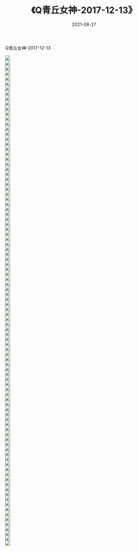 ﻿---
layout: post
title:  《Q青丘女神-2017-12-13》
date:   2021-08-27
img: http://img.660000.xyz/Sharelink/网络美图/2021/Q青丘女神-2017-12-13/000.jpg
categories: [美女, 清纯, 唯美]
---

Q青丘女神-2017-12-13

  ![](http://img.660000.xyz/Sharelink/网络美图/2021/Q青丘女神-2017-12-13/001.jpg) <br> ![](http://img.660000.xyz/Sharelink/网络美图/2021/Q青丘女神-2017-12-13/002.jpg) <br> ![](http://img.660000.xyz/Sharelink/网络美图/2021/Q青丘女神-2017-12-13/003.jpg) <br> ![](http://img.660000.xyz/Sharelink/网络美图/2021/Q青丘女神-2017-12-13/004.jpg) <br> ![](http://img.660000.xyz/Sharelink/网络美图/2021/Q青丘女神-2017-12-13/005.jpg) <br> ![](http://img.660000.xyz/Sharelink/网络美图/2021/Q青丘女神-2017-12-13/006.jpg) <br> ![](http://img.660000.xyz/Sharelink/网络美图/2021/Q青丘女神-2017-12-13/007.jpg) <br> ![](http://img.660000.xyz/Sharelink/网络美图/2021/Q青丘女神-2017-12-13/008.jpg) <br> ![](http://img.660000.xyz/Sharelink/网络美图/2021/Q青丘女神-2017-12-13/009.jpg) <br> ![](http://img.660000.xyz/Sharelink/网络美图/2021/Q青丘女神-2017-12-13/010.jpg) <br> ![](http://img.660000.xyz/Sharelink/网络美图/2021/Q青丘女神-2017-12-13/011.jpg) <br> ![](http://img.660000.xyz/Sharelink/网络美图/2021/Q青丘女神-2017-12-13/012.jpg) <br> ![](http://img.660000.xyz/Sharelink/网络美图/2021/Q青丘女神-2017-12-13/013.jpg) <br> ![](http://img.660000.xyz/Sharelink/网络美图/2021/Q青丘女神-2017-12-13/014.jpg) <br> ![](http://img.660000.xyz/Sharelink/网络美图/2021/Q青丘女神-2017-12-13/015.jpg) <br> ![](http://img.660000.xyz/Sharelink/网络美图/2021/Q青丘女神-2017-12-13/016.jpg) <br> ![](http://img.660000.xyz/Sharelink/网络美图/2021/Q青丘女神-2017-12-13/017.jpg) <br> ![](http://img.660000.xyz/Sharelink/网络美图/2021/Q青丘女神-2017-12-13/018.jpg) <br> ![](http://img.660000.xyz/Sharelink/网络美图/2021/Q青丘女神-2017-12-13/019.jpg) <br> ![](http://img.660000.xyz/Sharelink/网络美图/2021/Q青丘女神-2017-12-13/020.jpg) <br> ![](http://img.660000.xyz/Sharelink/网络美图/2021/Q青丘女神-2017-12-13/021.jpg) <br> ![](http://img.660000.xyz/Sharelink/网络美图/2021/Q青丘女神-2017-12-13/022.jpg) <br> ![](http://img.660000.xyz/Sharelink/网络美图/2021/Q青丘女神-2017-12-13/023.jpg) <br> ![](http://img.660000.xyz/Sharelink/网络美图/2021/Q青丘女神-2017-12-13/024.jpg) <br> ![](http://img.660000.xyz/Sharelink/网络美图/2021/Q青丘女神-2017-12-13/025.jpg) <br> ![](http://img.660000.xyz/Sharelink/网络美图/2021/Q青丘女神-2017-12-13/026.jpg) <br> ![](http://img.660000.xyz/Sharelink/网络美图/2021/Q青丘女神-2017-12-13/027.jpg) <br> ![](http://img.660000.xyz/Sharelink/网络美图/2021/Q青丘女神-2017-12-13/028.jpg) <br> ![](http://img.660000.xyz/Sharelink/网络美图/2021/Q青丘女神-2017-12-13/029.jpg) <br> ![](http://img.660000.xyz/Sharelink/网络美图/2021/Q青丘女神-2017-12-13/030.jpg) <br> ![](http://img.660000.xyz/Sharelink/网络美图/2021/Q青丘女神-2017-12-13/031.jpg) <br> ![](http://img.660000.xyz/Sharelink/网络美图/2021/Q青丘女神-2017-12-13/032.jpg) <br> ![](http://img.660000.xyz/Sharelink/网络美图/2021/Q青丘女神-2017-12-13/033.jpg) <br> ![](http://img.660000.xyz/Sharelink/网络美图/2021/Q青丘女神-2017-12-13/034.jpg) <br> ![](http://img.660000.xyz/Sharelink/网络美图/2021/Q青丘女神-2017-12-13/035.jpg) <br> ![](http://img.660000.xyz/Sharelink/网络美图/2021/Q青丘女神-2017-12-13/036.jpg) <br> ![](http://img.660000.xyz/Sharelink/网络美图/2021/Q青丘女神-2017-12-13/037.jpg) <br> ![](http://img.660000.xyz/Sharelink/网络美图/2021/Q青丘女神-2017-12-13/038.jpg) <br> ![](http://img.660000.xyz/Sharelink/网络美图/2021/Q青丘女神-2017-12-13/039.jpg) <br> ![](http://img.660000.xyz/Sharelink/网络美图/2021/Q青丘女神-2017-12-13/040.jpg) <br> ![](http://img.660000.xyz/Sharelink/网络美图/2021/Q青丘女神-2017-12-13/041.jpg) <br> ![](http://img.660000.xyz/Sharelink/网络美图/2021/Q青丘女神-2017-12-13/042.jpg) <br> ![](http://img.660000.xyz/Sharelink/网络美图/2021/Q青丘女神-2017-12-13/043.jpg) <br> ![](http://img.660000.xyz/Sharelink/网络美图/2021/Q青丘女神-2017-12-13/044.jpg) <br> ![](http://img.660000.xyz/Sharelink/网络美图/2021/Q青丘女神-2017-12-13/045.jpg) <br> ![](http://img.660000.xyz/Sharelink/网络美图/2021/Q青丘女神-2017-12-13/046.jpg) <br> ![](http://img.660000.xyz/Sharelink/网络美图/2021/Q青丘女神-2017-12-13/047.jpg) <br> ![](http://img.660000.xyz/Sharelink/网络美图/2021/Q青丘女神-2017-12-13/048.jpg) <br> ![](http://img.660000.xyz/Sharelink/网络美图/2021/Q青丘女神-2017-12-13/049.jpg) <br> ![](http://img.660000.xyz/Sharelink/网络美图/2021/Q青丘女神-2017-12-13/050.jpg) <br> ![](http://img.660000.xyz/Sharelink/网络美图/2021/Q青丘女神-2017-12-13/051.jpg) <br> ![](http://img.660000.xyz/Sharelink/网络美图/2021/Q青丘女神-2017-12-13/052.jpg) <br> ![](http://img.660000.xyz/Sharelink/网络美图/2021/Q青丘女神-2017-12-13/053.jpg) <br> ![](http://img.660000.xyz/Sharelink/网络美图/2021/Q青丘女神-2017-12-13/054.jpg) <br> ![](http://img.660000.xyz/Sharelink/网络美图/2021/Q青丘女神-2017-12-13/055.jpg) <br> ![](http://img.660000.xyz/Sharelink/网络美图/2021/Q青丘女神-2017-12-13/056.jpg) <br> ![](http://img.660000.xyz/Sharelink/网络美图/2021/Q青丘女神-2017-12-13/057.jpg) <br> ![](http://img.660000.xyz/Sharelink/网络美图/2021/Q青丘女神-2017-12-13/058.jpg) <br> ![](http://img.660000.xyz/Sharelink/网络美图/2021/Q青丘女神-2017-12-13/059.jpg) <br> ![](http://img.660000.xyz/Sharelink/网络美图/2021/Q青丘女神-2017-12-13/060.jpg) <br> ![](http://img.660000.xyz/Sharelink/网络美图/2021/Q青丘女神-2017-12-13/061.jpg) <br> ![](http://img.660000.xyz/Sharelink/网络美图/2021/Q青丘女神-2017-12-13/062.jpg) <br> ![](http://img.660000.xyz/Sharelink/网络美图/2021/Q青丘女神-2017-12-13/063.jpg) <br> ![](http://img.660000.xyz/Sharelink/网络美图/2021/Q青丘女神-2017-12-13/064.jpg) <br> ![](http://img.660000.xyz/Sharelink/网络美图/2021/Q青丘女神-2017-12-13/065.jpg) <br> ![](http://img.660000.xyz/Sharelink/网络美图/2021/Q青丘女神-2017-12-13/066.jpg) <br> ![](http://img.660000.xyz/Sharelink/网络美图/2021/Q青丘女神-2017-12-13/067.jpg) <br> ![](http://img.660000.xyz/Sharelink/网络美图/2021/Q青丘女神-2017-12-13/068.jpg) <br> ![](http://img.660000.xyz/Sharelink/网络美图/2021/Q青丘女神-2017-12-13/069.jpg) <br> ![](http://img.660000.xyz/Sharelink/网络美图/2021/Q青丘女神-2017-12-13/070.jpg) <br> ![](http://img.660000.xyz/Sharelink/网络美图/2021/Q青丘女神-2017-12-13/071.jpg) <br> ![](http://img.660000.xyz/Sharelink/网络美图/2021/Q青丘女神-2017-12-13/072.jpg) <br> ![](http://img.660000.xyz/Sharelink/网络美图/2021/Q青丘女神-2017-12-13/073.jpg) <br> ![](http://img.660000.xyz/Sharelink/网络美图/2021/Q青丘女神-2017-12-13/074.jpg) <br> ![](http://img.660000.xyz/Sharelink/网络美图/2021/Q青丘女神-2017-12-13/075.jpg) <br> ![](http://img.660000.xyz/Sharelink/网络美图/2021/Q青丘女神-2017-12-13/076.jpg) <br> ![](http://img.660000.xyz/Sharelink/网络美图/2021/Q青丘女神-2017-12-13/077.jpg) <br> ![](http://img.660000.xyz/Sharelink/网络美图/2021/Q青丘女神-2017-12-13/078.jpg) <br> ![](http://img.660000.xyz/Sharelink/网络美图/2021/Q青丘女神-2017-12-13/079.jpg) <br> ![](http://img.660000.xyz/Sharelink/网络美图/2021/Q青丘女神-2017-12-13/080.jpg) <br> ![](http://img.660000.xyz/Sharelink/网络美图/2021/Q青丘女神-2017-12-13/081.jpg) <br> ![](http://img.660000.xyz/Sharelink/网络美图/2021/Q青丘女神-2017-12-13/082.jpg) <br> ![](http://img.660000.xyz/Sharelink/网络美图/2021/Q青丘女神-2017-12-13/083.jpg) <br> ![](http://img.660000.xyz/Sharelink/网络美图/2021/Q青丘女神-2017-12-13/084.jpg) <br> ![](http://img.660000.xyz/Sharelink/网络美图/2021/Q青丘女神-2017-12-13/085.jpg) <br> ![](http://img.660000.xyz/Sharelink/网络美图/2021/Q青丘女神-2017-12-13/086.jpg) <br> ![](http://img.660000.xyz/Sharelink/网络美图/2021/Q青丘女神-2017-12-13/087.jpg) <br> ![](http://img.660000.xyz/Sharelink/网络美图/2021/Q青丘女神-2017-12-13/088.jpg) <br> ![](http://img.660000.xyz/Sharelink/网络美图/2021/Q青丘女神-2017-12-13/089.jpg) <br> ![](http://img.660000.xyz/Sharelink/网络美图/2021/Q青丘女神-2017-12-13/090.jpg) <br> ![](http://img.660000.xyz/Sharelink/网络美图/2021/Q青丘女神-2017-12-13/091.jpg) <br> ![](http://img.660000.xyz/Sharelink/网络美图/2021/Q青丘女神-2017-12-13/092.jpg) <br> ![](http://img.660000.xyz/Sharelink/网络美图/2021/Q青丘女神-2017-12-13/093.jpg) <br> ![](http://img.660000.xyz/Sharelink/网络美图/2021/Q青丘女神-2017-12-13/094.jpg) <br> ![](http://img.660000.xyz/Sharelink/网络美图/2021/Q青丘女神-2017-12-13/095.jpg) <br> ![](http://img.660000.xyz/Sharelink/网络美图/2021/Q青丘女神-2017-12-13/096.jpg) <br> ![](http://img.660000.xyz/Sharelink/网络美图/2021/Q青丘女神-2017-12-13/097.jpg) <br> ![](http://img.660000.xyz/Sharelink/网络美图/2021/Q青丘女神-2017-12-13/098.jpg) <br>
